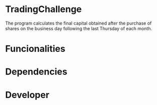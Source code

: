 # TradingChallenge
The program calculates the final capital obtained after the purchase of shares on the business day following the last Thursday of each month.

# Funcionalities

# Dependencies

# Developer
